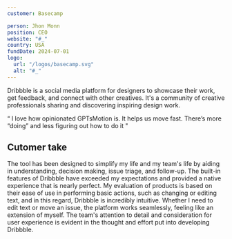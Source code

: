 ```yaml
---
customer: Basecamp

person: Jhon Monn
position: CEO
website: "#_"
country: USA
fundDate: 2024-07-01
logo:
  url: "/logos/basecamp.svg"
  alt: "#_"
---
```


Dribbble is a social media platform for designers to showcase their work, get feedback, and connect with other creatives. It's a community of creative professionals sharing and discovering inspiring design work.

“ I love how opinionated GPTsMotion is. It helps us move fast. There’s more “doing” and less figuring out how to do it "

## Cutomer take
The tool has been designed to simplify my life and my team's life by aiding in understanding, decision making, issue triage, and follow-up. The built-in features of Dribbble have exceeded my expectations and provided a native experience that is nearly perfect. My evaluation of products is based on their ease of use in performing basic actions, such as changing or editing text, and in this regard, Dribbble is incredibly intuitive. Whether I need to edit text or move an issue, the platform works seamlessly, feeling like an extension of myself. The team's attention to detail and consideration for user experience is evident in the thought and effort put into developing Dribbble.